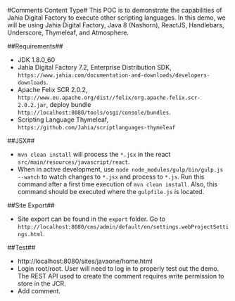 #Comments Content Type#
This POC is to demonstrate the capabilities of Jahia Digital Factory to execute other scripting languages.  In this demo, we will be using Jahia Digital Factory, Java 8 (Nashorn), ReactJS, Handlebars, Underscore, Thymeleaf, and Atmosphere.

##Requirements##
* JDK 1.8.0_60
* Jahia Digital Factory 7.2, Enterprise Distribution SDK, `https://www.jahia.com/documentation-and-downloads/developers-downloads`.
* Apache Felix SCR 2.0.2, `http://www.eu.apache.org/dist//felix/org.apache.felix.scr-2.0.2.jar`, deploy bundle `http://localhost:8080/tools/osgi/console/bundles`.
* Scripting Language Thymeleaf, `https://github.com/Jahia/scriptlanguages-thymeleaf`

##JSX##
* `mvn clean install` will process the `*.jsx` in the react `src/main/resources/javascript/react`.
* When in active development, use `node node_modules/gulp/bin/gulp.js --watch` to watch changes to `*.jsx` and process to `*.js`.  Run this command after a first time execution of `mvn clean install`.  Also, this command should be executed where the `gulpfile.js` is located.

##Site Export##
* Site export can be found in the `export` folder.  Go to `http://localhost:8080/cms/admin/default/en/settings.webProjectSettings.html`.

##Test##
* http://localhost:8080/sites/javaone/home.html
* Login root/root.  User will need to log in to properly test out the demo.  The REST API used to create the comment requires write permission to store in the JCR.
* Add comment.
